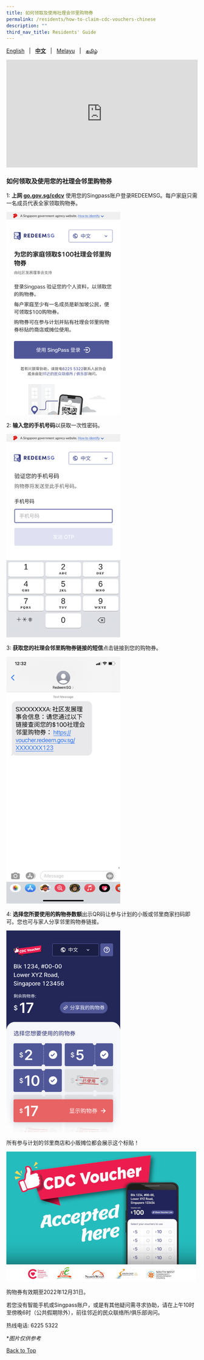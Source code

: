 ```yaml
---
title: 如何领取及使用社理会邻里购物券
permalink: /residents/how-to-claim-cdc-vouchers-chinese
description: ""
third_nav_title: Residents' Guide
---
```

<a id="pagetop"></a>


[English](how-to-claim-cdc-vouchers) &nbsp;&nbsp;&#124;&nbsp;&nbsp; **[中文](how-to-claim-cdc-vouchers-chinese)**  &nbsp;&nbsp;&#124;&nbsp;&nbsp; [Melayu](how-to-claim-cdc-vouchers-malay) &nbsp;&nbsp;&#124;&nbsp;&nbsp; [தமிழ்](how-to-claim-cdc-vouchers-tamil)


<style>
 .youtubecontainer {
    position: relative;
    width: 100%;
    height: 0;
    padding-bottom: 56.25%;
}
.youtubevideo {
    position: absolute;
    top: 0;
    left: 0;
    width: 100%;
    height: 100%;
}
</style>

<div class="youtubecontainer">
<iframe class="youtubevideo" src="https://www.youtube.com/embed/cQGlktNKq3s" title="YouTube video player" frameborder="0" allow="accelerometer; autoplay; clipboard-write; encrypted-media; gyroscope; picture-in-picture" allowfullscreen></iframe>
</div> 



### 如何领取及使用您的社理会邻里购物券

1: <strong>上网 [go.gov.sg/cdcv](https://go.gov.sg/cdcv)</strong> 使用您的Singpass账户登录REDEEMSG。每户家庭只需一名成员代表全家领取购物券。

<img src="/images/residents/screengrabs-for-infographics/chinese/M_Log%20in_ch_5_Nov.png" alt="Step 1" style="width:300px !important;" />

2: <strong>输入您的手机号码</strong>以获取一次性密码。

<img src="/images/residents/screengrabs-for-infographics/chinese/M_MobileNumber_CH_5Nov.png" alt="Step 2" style="width:300px !important;" />

3: <strong>获取您的社理会邻里购物券链接的短信</strong>点击链接到您的购物券。

<img src="/images/residents/screengrabs-for-infographics/chinese/SMS%20Chinese_9%20Nov%20New%20CH.png" alt="Step 3" style="width:300px !important;" />


4: <strong>选择您所要使用的购物券数额</strong>出示QR码让参与计划的小贩或邻里商家扫码即可。您也可与家人分享邻里购物券链接。

<img src="/images/residents/screengrabs-for-infographics/chinese/chinesemixed%20voucher.jpg" alt="Step 4" style="width:300px !important;" />

所有参与计划的邻里商店和小贩摊位都会展示这个标贴！

![Merchant's Decal](/images/merchants-decal-500.jpg)

购物券有效期至2022年12月31日。

若您没有智能手机或Singpass账户，或是有其他疑问需寻求协助，请在上午10时至傍晚6时（公共假期除外），前往邻近的民众联络所/俱乐部询问。

热线电话: 6225 5322

&#42;<i>图片仅供参考</i>

[Back to Top](#pagetop)